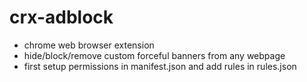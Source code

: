 # crx-adblock

- chrome web browser extension
- hide/block/remove custom forceful banners from any webpage
- first setup permissions in manifest.json and add rules in rules.json

